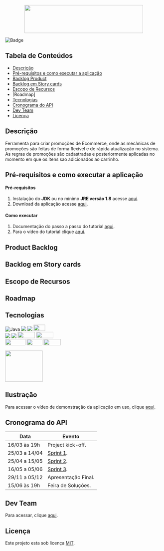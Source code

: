 
<p align="center">
  <img src="https://github.com/DolphinDatabase/DescontOn/blob/ae0723a5cdc64e651feb224440760adb710a2965/Imagens/DescontOn.png" height="90" width="380" />
</p>
<!--<h1 align="center"> DescontOn </h1>-->

![Badge](https://img.shields.io/badge/STATUS-DESENVOLVIMENTO-pink)

## Tabela de Conteúdos

 * [Descrição](#descrição)
 * [Pré-requisitos e como executar a aplicação](#Pré-requisitos-e-como-executar-a-aplicação)
 * [Backlog Product](#backlog-product) 
 * [Backlog em Story cards](#backlog-em-story-cards)   
 * [Escopo de Recursos](#escopo-de-recursos)
 * [Roadmap]
 * [Tecnologias](#Tecnologias)
 * [Cronograma do API](#cronograma-do-api)
 * [Dev Team](#dev-team)
 * [Licença](#Licença)


## Descrição

Ferramenta para criar promoções de Ecommerce, onde as mecânicas de promoções são feitas de forma flexivel e de rápida atualização no sistema. As regras de promoções são cadastradas e posteriormente aplicadas no momento em que os itens sao adicionados ao carrinho. 

## Pré-requisitos e como executar a aplicação
  
 #### **Pré-requisitos** 
  
  1. Instalação do **JDK** ou no mínimo **JRE versão 1.8** acesse [aqui](https://www.oracle.com/java/technologies/downloads/).
  2. Download da aplicação acesse [aqui](#).

 #### **Como executar** 
  
  1. Documentação do passo a passo do tutorial [aqui](#).
  2. Para o vídeo do tutorial clique [aqui](#).

## Product Backlog 

## Backlog em Story cards

## Escopo de Recursos

## Roadmap

## Tecnologias
![Java](https://img.shields.io/badge/-java-E34A86?style=flat-square&logo=java)
<img src="https://img.shields.io/badge/-Slack-E01563?style=flat-square&logo=Slack&logoColor=white"/>
<img src="https://img.shields.io/badge/-Notion-000000?style=flat-square&logo=Notion&logoColor=white"/>
<img width="37px" height="20px" src="https://media.discordapp.net/attachments/804760499723567115/954512113743839242/Frame_2_1.png"/><br/>
<img src="https://img.shields.io/badge/Bootstrap-563D7C?style=flat-square&logo=bootstrap&logoColor=white"/>
<img src="https://img.shields.io/badge/Spring-6DB33F?style=flat-square&logo=spring&logoColor=white"/>
<img width="55" height="20" src="https://img.shields.io/badge/HTML5-E34F26?style=for-the-badge&logo=html5&logoColor=white"/>
<img width="55" height="20" src="https://img.shields.io/badge/CSS3-1572B6?style=for-the-badge&logo=css3&logoColor=white"/><br/>
<img width="65" height="20" src="https://img.shields.io/badge/jQuery-0769AD?style=for-the-badge&logo=jquery&logoColor=white"/>
<img width="50" height="20" src="https://media.discordapp.net/attachments/804760499723567115/954547468396269598/Frame_3.png"/>
<img width="55" height="20" src="https://media.discordapp.net/attachments/804760499723567115/954551619729621042/Frame_4.png"/>

<img width="120" height="100" src="https://forthebadge.com/images/badges/made-with-java.svg"/>

## Ilustração
 
 Para acessar o vídeo de demonstração da aplicação em uso, clique [aqui](#).
 
## Cronograma do API
 
| Data | Evento |
| -------| --------- |
| 16/03 às 19h  | Project kick-off. |
| 25/03 a 14/04 | [Sprint 1](#). |
| 25/04 a 15/05 | [Sprint 2](#). |
| 16/05 a 05/06 | [Sprint 3](#). |
| 29/11 a 05/12 | Apresentação Final. |
| 15/06 às 19h | Feira de Soluções. |

## Dev Team 

Para acessar, clique [aqui](https://github.com/DolphinDatabase/API3/wiki/Development-Team). 

## Licença  

Este projeto esta sob licença [MIT](https://github.com/DolphinDatabase/SGBD_Health/blob/main/LICENSE).
